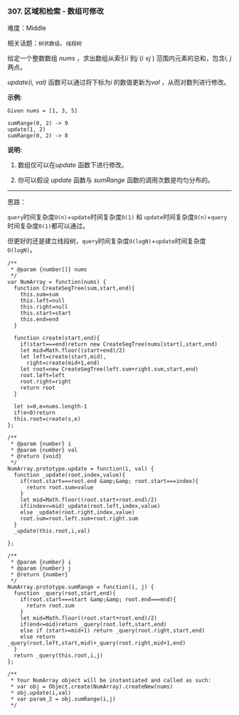 ### 307. 区域和检索 - 数组可修改

难度：Middle

相关话题：`树状数组`、`线段树`

给定一个整数数组 *nums* ，求出数组从索引*i* 到*j* (*i* &le;*j* ) 范围内元素的总和，包含*i, j* 两点。



*update(i, val)*  函数可以通过将下标为*i* 的数值更新为*val* ，从而对数列进行修改。



**示例:** 



```
Given nums = [1, 3, 5]

sumRange(0, 2) -> 9
update(1, 2)
sumRange(0, 2) -> 8
```


**说明:** 




1. 数组仅可以在*update* 函数下进行修改。

2. 你可以假设 *update*  函数与 *sumRange*  函数的调用次数是均匀分布的。






-----

思路：

`query`时间复杂度`O(n)`+`update`时间复杂度`O(1)` 和 `update`时间复杂度`O(n)`+`query`时间复杂度`O(1)`都可以通过。

但更好的还是建立线段树，`query`时间复杂度`O(logN)`+`update`时间复杂度`O(logN)`。
```
/**
 * @param {number[]} nums
 */
var NumArray = function(nums) {
  function CreateSegTree(sum,start,end){
    this.sum=sum
    this.left=null
    this.right=null
    this.start=start
    this.end=end
  }

  function create(start,end){
    if(start===end)return new CreateSegTree(nums[start],start,end)
    let mid=Math.floor((start+end)/2)
    let left=create(start,mid),
      right=create(mid+1,end)
    let root=new CreateSegTree(left.sum+right.sum,start,end)
    root.left=left
    root.right=right
    return root
  }

  let s=0,e=nums.length-1
  if(e<0)return
  this.root=create(s,e)
};

/** 
 * @param {number} i 
 * @param {number} val
 * @return {void}
 */
NumArray.prototype.update = function(i, val) {
  function _update(root,index,value){
    if(root.start===root.end &amp;&amp; root.start===index){
      return root.sum=value
    }
    let mid=Math.floor((root.start+root.end)/2)
    if(index<=mid)_update(root.left,index,value)
    else _update(root.right,index,value)
    root.sum=root.left.sum+root.right.sum
  }
  _update(this.root,i,val)

};

/** 
 * @param {number} i 
 * @param {number} j
 * @return {number}
 */
NumArray.prototype.sumRange = function(i, j) {
  function _query(root,start,end){
    if(root.start===start &amp;&amp; root.end===end){
      return root.sum
    }
    let mid=Math.floor((root.start+root.end)/2)
    if(end<=mid)return _query(root.left,start,end)
    else if (start>=mid+1) return _query(root.right,start,end)
    else return _query(root.left,start,mid)+_query(root.right,mid+1,end)
  }
  return _query(this.root,i,j)
};

/** 
 * Your NumArray object will be instantiated and called as such:
 * var obj = Object.create(NumArray).createNew(nums)
 * obj.update(i,val)
 * var param_2 = obj.sumRange(i,j)
 */
```

